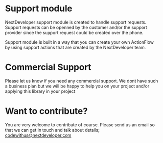 # Support module
NextDeveloper support module is created to handle support requests. Support requests can be openned by the customer and/or the support provider since the support request could be created over the phone.

Support module is built in a way that you can create your own ActionFlow by using support actions that are created by the NextDeveloper team.

# Commercial Support

Please let us know if you need any commercial support. We dont have such a business plan but we will be happy to help you on your project and/or applying this library in your project

# Want to contribute?

You are very welcome to contribute of course. Please send us an email so that we can get in touch and talk about details; codewithus@nextdeveloper.com

